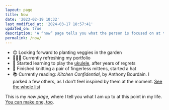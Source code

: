 ```yaml
---
layout: page
title: Now
date: '2023-02-19 10:32'
last_modified_at: '2024-03-17 18:57:41'
updated_on: true
description: 'A “now” page tells you what the person is focused on at this point in their life.'
permalink: /now/
---
```

<ul class="mb-5">
  <li class="border-bottom mt-2">😊 Looking forward to planting veggies in the garden</li>
  <li class="border-bottom mt-2">👩🏻‍💻 Currently refreshing my portfolio</li>
  <li class="border-bottom mt-2">🎼 Started learning to play the <a href="{{ site.url }}/tag/ukulele/">ukulele</a>, after years of regrets</li>
  <li class="border-bottom mt-2">🧶 Finished knitting a pair of fingerless mittens, started a hat</li>
  <li class="border-bottom mt-2">📚 Currently reading: <em>Kitchen Confidential</em>, by Anthony Bourdain. I parked a few others, as I don’t feel inspired by them at the moment. <a href="{{ site.url }}/books/books-im-reading/">See the whole list</a></li>
</ul>

This is my *now page*, where I tell you what I am up to at this point in my life. [You can make one, too](https://nownownow.com/about).